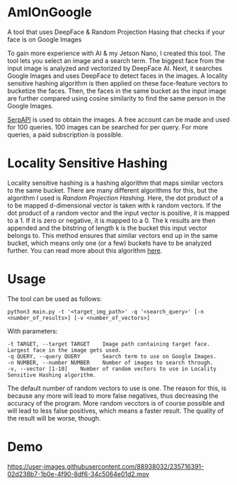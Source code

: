 # AmIOnGoogle
A tool that uses DeepFace &amp; Random Projection Hasing that checks if your face is on Google Images

To gain more experience with AI & my Jetson Nano, I created this tool. The tool lets you select an image and a search term. The biggest face from the input image is analyzed and vectorized by DeepFace AI. Next, it searches Google Images and uses DeepFace to detect faces in the images. A locality sensitive hashing algorithm is then applied on these face-feature vectors to bucketize the faces. Then, the faces in the same bucket as the input image are further compared using cosine similarity to find the same person in the Google Images.

[SerpAPI](https://serpapi.com) is used to obtain the images. A free account can be made and used for 100 queries. 100 images can be searched for per query. For more queries, a paid subscription is possible.

# Locality Sensitive Hashing
Locality sensitive hashing is a hashing algorithm that maps similar vectors to the same bucket. There are many different algorithms for this, but the algorithm I used is *Random Projection Hashing*. Here, the dot product of a to be mapped d-dimensional vector is taken with k random vectors. If the dot product of a random vector and the input vector is positive, it is mapped to a 1. If it is zero or negative, it is mapped to a 0. The k results are then appended and the bitstring of length k is the bucket this input vector belongs to. This method ensures that similar vectors end up in the same bucket, which means only one (or a few) buckets have to be analyzed further. You can read more about this algorithm [here](http://benwhitmore.altervista.org/simhash-and-solving-the-hamming-distance-problem-explained/).

# Usage
The tool can be used as follows:
```
python3 main.py -t '<target_img_path>' -q '<search_query>' [-n <number_of_results>] [-v <number_of_vectors>]
```
With parameters:
```
-t TARGET, --target TARGET    Image path containing target face. Largest face in the image gets used.
-q QUERY, --query QUERY       Search term to use on Google Images.
-n NUMBER, --number NUMBER    Number of images to search through.
-v, --vector [1-10]    Number of random vectors to use in Locality Sensitive Hashing algorithm.
```

The default number of random vectors to use is one. The reason for this, is because any more will lead to more false negatives, thus decreasing the accuracy of the program. More random vecctors is of course possible and will lead to less false positives, which means a faster result. The quality of the result will be worse, though.


# Demo
https://user-images.githubusercontent.com/88938032/235716391-02d238b7-1b0e-4f90-8df6-34c5064e01d2.mov
